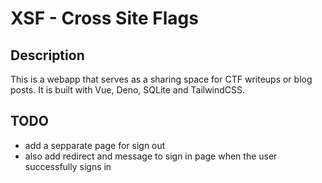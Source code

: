 # XSF - Cross Site Flags

## Description

This is a webapp that serves as a sharing space for CTF writeups or blog posts. It is built with Vue, Deno, SQLite and TailwindCSS.

## TODO

- add a sepparate page for sign out
- also add redirect and message to sign in page when the user successfully signs in
